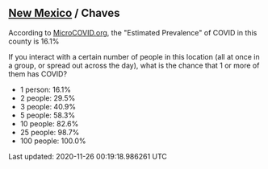 
## [New Mexico](/united-states/new-mexico) / Chaves

According to [MicroCOVID.org](http://microcovid.org),
the "Estimated Prevalence" of COVID in this county is 16.1%

If you interact with a certain number of people in this location
(all at once in a group, or spread out across the day), what is the chance that
1 or more of them has COVID?

- 1 person: 16.1%
- 2 people: 29.5%
- 3 people: 40.9%
- 5 people: 58.3%
- 10 people: 82.6%
- 25 people: 98.7%
- 100 people: 100.0%

Last updated: 2020-11-26 00:19:18.986261 UTC
